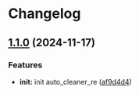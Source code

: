 # Changelog

## [1.1.0](https://github.com/Moraxyc/MCDRPlugins/compare/auto_cleaner_re-v1.0.0...auto_cleaner_re-v1.1.0) (2024-11-17)


### Features

* **init:** init auto_cleaner_re ([af9d4d4](https://github.com/Moraxyc/MCDRPlugins/commit/af9d4d49e34539f1daeddaef15825e4f547e9705))
